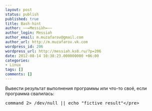 ```yaml
---
layout: post
status: publish
published: true
title: Bash-hint
author: ––=Messiλh=––
author_login: Messiah
author_email: m.muzafarov@gmail.com
author_url: http://m.muzafarov.vk.com
wordpress_id: 206
wordpress_url: http://messiah.ks8.ru/?p=206
date: 2012-08-14 10:38:23.000000000 +06:00
categories:
- Linux
tags: []
comments: []
---
```

Вывести результат выполнения программы или что-то своё, если программа cвалилась:
<pre class="brush: bash; gutter: true">command 2> &#47;dev&#47;null || echo "fictive result"<&#47;pre>
